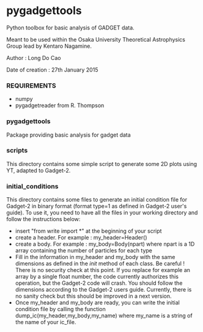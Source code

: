 # pygadgettools
Python toolbox for basic analysis of GADGET data. 



Meant to be used within the Osaka University Theoretical Astrophysics Group lead by Kentaro Nagamine.

Author : Long Do Cao

Date of creation : 27th January 2015



### REQUIREMENTS
* numpy
* pygadgetreader from R. Thompson


### pygadgettools
Package providing basic analysis for gadget data


### scripts
This directory contains some simple script to generate some 2D plots using YT, adapted to Gadget-2.


### initial_conditions
This directory contains some files to generate an initial condition file for Gadget-2 in binary format (format type=1 as defined in Gadget-2 user's guide). To use it, you need to have all the files in your working directory and follow the instructions below:

* insert "from write import *" at the beginning of your script
* create a header. For example : my_header=Header()
* create a body. For example : my_body=Body(npart) where npart is a 1D array containing the number of particles for each type
* Fill in the information in my_header and my_body with the same dimensions as defined in the _init_ method of each class. Be careful ! There is no security check at this point. If you replace for example an array by a single float number, the code currently authorizes this operation, but the Gadget-2 code will crash. You should follow the dimensions according to the Gadget-2 users guide. Currently, there is no sanity check but this should be improved in a next version.
* Once my_header and my_body are ready, you can write the initial condition file by calling the function dump_ic(my_header,my_body,my_name) where my_name is a string of the name of your ic_file.
